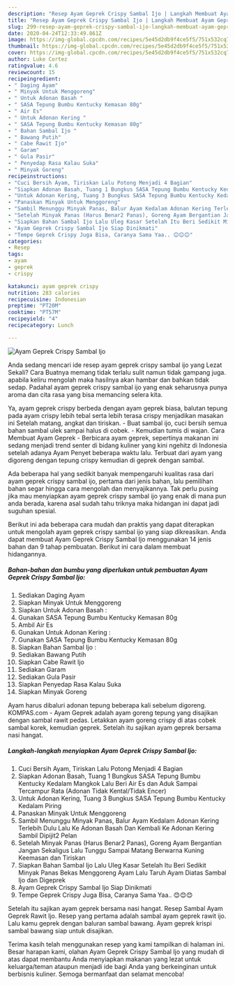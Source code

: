 ```yaml
---
description: "Resep Ayam Geprek Crispy Sambal Ijo | Langkah Membuat Ayam Geprek Crispy Sambal Ijo Yang Menggugah Selera"
title: "Resep Ayam Geprek Crispy Sambal Ijo | Langkah Membuat Ayam Geprek Crispy Sambal Ijo Yang Menggugah Selera"
slug: 299-resep-ayam-geprek-crispy-sambal-ijo-langkah-membuat-ayam-geprek-crispy-sambal-ijo-yang-menggugah-selera
date: 2020-04-24T12:33:49.861Z
image: https://img-global.cpcdn.com/recipes/5e45d2db9f4ce5f5/751x532cq70/ayam-geprek-crispy-sambal-ijo-foto-resep-utama.jpg
thumbnail: https://img-global.cpcdn.com/recipes/5e45d2db9f4ce5f5/751x532cq70/ayam-geprek-crispy-sambal-ijo-foto-resep-utama.jpg
cover: https://img-global.cpcdn.com/recipes/5e45d2db9f4ce5f5/751x532cq70/ayam-geprek-crispy-sambal-ijo-foto-resep-utama.jpg
author: Luke Cortez
ratingvalue: 4.6
reviewcount: 15
recipeingredient:
- " Daging Ayam"
- " Minyak Untuk Menggoreng"
- " Untuk Adonan Basah "
- " SASA Tepung Bumbu Kentucky Kemasan 80g"
- " Air Es"
- " Untuk Adonan Kering "
- " SASA Tepung Bumbu Kentucky Kemasan 80g"
- " Bahan Sambal Ijo "
- " Bawang Putih"
- " Cabe Rawit Ijo"
- " Garam"
- " Gula Pasir"
- " Penyedap Rasa Kalau Suka"
- " Minyak Goreng"
recipeinstructions:
- "Cuci Bersih Ayam, Tiriskan Lalu Potong Menjadi 4 Bagian"
- "Siapkan Adonan Basah, Tuang 1 Bungkus SASA Tepung Bumbu Kentucky Kedalam Mangkok Lalu Beri Air Es dan Aduk Sampai Tercampur Rata (Adonan Tidak Kental/Tidak Encer)"
- "Untuk Adonan Kering, Tuang 3 Bungkus SASA Tepung Bumbu Kentucky Kedalam Piring"
- "Panaskan Minyak Untuk Menggoreng"
- "Sambil Menunggu Minyak Panas, Balur Ayam Kedalam Adonan Kering Terlebih Dulu Lalu Ke Adonan Basah Dan Kembali Ke Adonan Kering Sambil Dipijit2 Pelan"
- "Setelah Minyak Panas (Harus Benar2 Panas), Goreng Ayam Bergantian Jangan Sekaligus Lalu Tunggu Sampai Matang Berwarna Kuning Keemasan dan Tiriskan"
- "Siapkan Bahan Sambal Ijo Lalu Uleg Kasar Setelah Itu Beri Sedikit Minyak Panas Bekas Menggoreng Ayam Lalu Taruh Ayam Diatas Sambal Ijo dan Digeprek"
- "Ayam Geprek Crispy Sambal Ijo Siap Dinikmati"
- "Tempe Geprek Crispy Juga Bisa, Caranya Sama Yaa.. 😊😊😊"
categories:
- Resep
tags:
- ayam
- geprek
- crispy

katakunci: ayam geprek crispy 
nutrition: 283 calories
recipecuisine: Indonesian
preptime: "PT20M"
cooktime: "PT57M"
recipeyield: "4"
recipecategory: Lunch

---
```



![Ayam Geprek Crispy Sambal Ijo](https://img-global.cpcdn.com/recipes/5e45d2db9f4ce5f5/751x532cq70/ayam-geprek-crispy-sambal-ijo-foto-resep-utama.jpg)

Anda sedang mencari ide resep ayam geprek crispy sambal ijo yang Lezat Sekali? Cara Buatnya memang tidak terlalu sulit namun tidak gampang juga. apabila keliru mengolah maka hasilnya akan hambar dan bahkan tidak sedap. Padahal ayam geprek crispy sambal ijo yang enak seharusnya punya aroma dan cita rasa yang bisa memancing selera kita.

Ya, ayam geprek crispy berbeda dengan ayam geprek biasa, balutan tepung pada ayam crispy lebih tebal serta lebih terasa crispy menjadikan masakan ini Setelah matang, angkat dan tiriskan. - Buat sambal ijo, cuci bersih semua bahan sambal ulek sampai halus di cobek. - Kemudian tumis di wajan. Cara Membuat Ayam Geprek - Berbicara ayam geprek, sepertinya makanan ini sedang menjadi trend senter di bidang kuliner yang kini ngehitz di Indonesia setelah adanya Ayam Penyet beberapa waktu lalu. Terbuat dari ayam yang digoreng dengan tepung crispy kemudian di geprek dengan sambal.

Ada beberapa hal yang sedikit banyak mempengaruhi kualitas rasa dari ayam geprek crispy sambal ijo, pertama dari jenis bahan, lalu pemilihan bahan segar hingga cara mengolah dan menyajikannya. Tak perlu pusing jika mau menyiapkan ayam geprek crispy sambal ijo yang enak di mana pun anda berada, karena asal sudah tahu triknya maka hidangan ini dapat jadi suguhan spesial.


Berikut ini ada beberapa cara mudah dan praktis yang dapat diterapkan untuk mengolah ayam geprek crispy sambal ijo yang siap dikreasikan. Anda dapat membuat Ayam Geprek Crispy Sambal Ijo menggunakan 14 jenis bahan dan 9 tahap pembuatan. Berikut ini cara dalam membuat hidangannya.

<!--inarticleads1-->

##### Bahan-bahan dan bumbu yang diperlukan untuk pembuatan Ayam Geprek Crispy Sambal Ijo:

1. Sediakan  Daging Ayam
1. Siapkan  Minyak Untuk Menggoreng
1. Siapkan  Untuk Adonan Basah :
1. Gunakan  SASA Tepung Bumbu Kentucky Kemasan 80g
1. Ambil  Air Es
1. Gunakan  Untuk Adonan Kering :
1. Gunakan  SASA Tepung Bumbu Kentucky Kemasan 80g
1. Siapkan  Bahan Sambal Ijo :
1. Sediakan  Bawang Putih
1. Siapkan  Cabe Rawit Ijo
1. Sediakan  Garam
1. Sediakan  Gula Pasir
1. Siapkan  Penyedap Rasa Kalau Suka
1. Siapkan  Minyak Goreng


Ayam harus dibaluri adonan tepung beberapa kali sebelum digoreng. KOMPAS.com - Ayam Geprek adalah ayam goreng tepung yang disajikan dengan sambal rawit pedas. Letakkan ayam goreng crispy di atas cobek sambal korek, kemudian geprek. Setelah itu sajikan ayam geprek bersama nasi hangat. 

<!--inarticleads2-->

##### Langkah-langkah menyiapkan Ayam Geprek Crispy Sambal Ijo:

1. Cuci Bersih Ayam, Tiriskan Lalu Potong Menjadi 4 Bagian
1. Siapkan Adonan Basah, Tuang 1 Bungkus SASA Tepung Bumbu Kentucky Kedalam Mangkok Lalu Beri Air Es dan Aduk Sampai Tercampur Rata (Adonan Tidak Kental/Tidak Encer)
1. Untuk Adonan Kering, Tuang 3 Bungkus SASA Tepung Bumbu Kentucky Kedalam Piring
1. Panaskan Minyak Untuk Menggoreng
1. Sambil Menunggu Minyak Panas, Balur Ayam Kedalam Adonan Kering Terlebih Dulu Lalu Ke Adonan Basah Dan Kembali Ke Adonan Kering Sambil Dipijit2 Pelan
1. Setelah Minyak Panas (Harus Benar2 Panas), Goreng Ayam Bergantian Jangan Sekaligus Lalu Tunggu Sampai Matang Berwarna Kuning Keemasan dan Tiriskan
1. Siapkan Bahan Sambal Ijo Lalu Uleg Kasar Setelah Itu Beri Sedikit Minyak Panas Bekas Menggoreng Ayam Lalu Taruh Ayam Diatas Sambal Ijo dan Digeprek
1. Ayam Geprek Crispy Sambal Ijo Siap Dinikmati
1. Tempe Geprek Crispy Juga Bisa, Caranya Sama Yaa.. 😊😊😊


Setelah itu sajikan ayam geprek bersama nasi hangat. Resep Sambal Ayam Geprek Rawit Ijo. Resep yang pertama adalah sambal ayam geprek rawit ijo. Lalu kamu geprek dengan baluran sambal bawang. Ayam geprek krispi sambal bawang siap untuk disajikan. 

Terima kasih telah menggunakan resep yang kami tampilkan di halaman ini. Besar harapan kami, olahan Ayam Geprek Crispy Sambal Ijo yang mudah di atas dapat membantu Anda menyiapkan makanan yang lezat untuk keluarga/teman ataupun menjadi ide bagi Anda yang berkeinginan untuk berbisnis kuliner. Semoga bermanfaat dan selamat mencoba!
